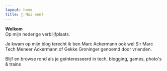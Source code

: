 ```yaml
---
layout: home
title: 👋 Moi eem!
---
```


**Welkom**<br />
Op mijn nederige verblijfplaats.

Je kwam op mijn blog terecht ik ben Marc Ackermann ook wel Sir Marc Tech Meneer Ackermann of Gekke Groninger genoemd door vrienden.

Blijf en browse rond als je geïnteresseerd in tech, blogging, games, photo's & trains